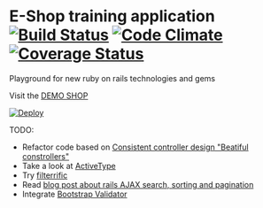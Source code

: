 E-Shop training application [![Build Status](https://secure.travis-ci.org/vlewin/e-shop.png?branch=master)](https://travis-ci.org/vlewin/e-shop) [![Code Climate](https://codeclimate.com/github/vlewin/e-shop/badges/gpa.svg)](https://codeclimate.com/github/vlewin/e-shop) [![Coverage Status](https://coveralls.io/repos/vlewin/e-shop/badge.png)](https://coveralls.io/r/vlewin/e-shop)
======

Playground for new ruby on rails technologies and gems

Visit the [DEMO SHOP](http://e-shop-demo-eu.herokuapp.com) 

[![Deploy](https://www.herokucdn.com/deploy/button.png)](https://heroku.com/deploy?template=https://github.com/vlewin/e-shop)

TODO:
- Refactor code based on [Consistent controller design "Beatiful constrollers"](https://leanpub.com/growing-rails/packages/book/purchases/c/ctc-hnYLzMjMo)
- Take a look at [ActiveType](https://github.com/makandra/active_type)
- Try [filterrific](https://github.com/jhund/filterrific)
- Read [blog post about rails AJAX search, sorting and pagination](http://techbrownbags.wordpress.com/2014/01/17/rails-ajax-search-sort-paginate-with-ransack-kaminari/)
- Integrate [Bootstrap Validator](https://github.com/1000hz/bootstrap-validator)
